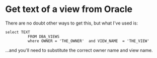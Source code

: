# Get text of a view from Oracle


There are no doubt other ways to get this, but what I've used is:


	select TEXT 
			  FROM DBA_VIEWS 
			  where OWNER = 'THE_OWNER'  and VIEW_NAME  = 'THE_VIEW'

...and you'll need to substitute the correct owner name and view name.